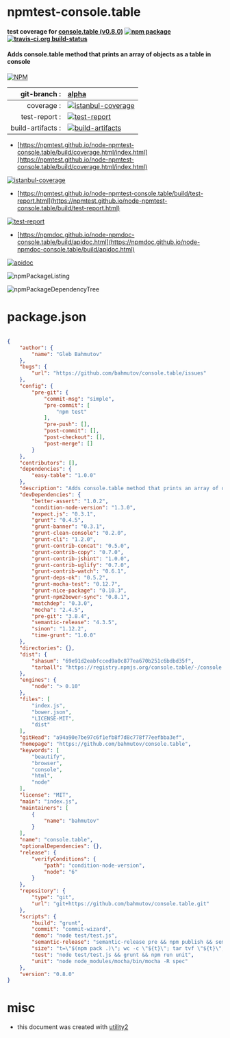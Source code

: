 # npmtest-console.table

#### test coverage for  [console.table (v0.8.0)](https://github.com/bahmutov/console.table)  [![npm package](https://img.shields.io/npm/v/npmtest-console.table.svg?style=flat-square)](https://www.npmjs.org/package/npmtest-console.table) [![travis-ci.org build-status](https://api.travis-ci.org/npmtest/node-npmtest-console.table.svg)](https://travis-ci.org/npmtest/node-npmtest-console.table)

#### Adds console.table method that prints an array of objects as a table in console

[![NPM](https://nodei.co/npm/console.table.png?downloads=true&downloadRank=true&stars=true)](https://www.npmjs.com/package/console.table)

| git-branch : | [alpha](https://github.com/npmtest/node-npmtest-console.table/tree/alpha)|
|--:|:--|
| coverage : | [![istanbul-coverage](https://npmtest.github.io/node-npmtest-console.table/build/coverage.badge.svg)](https://npmtest.github.io/node-npmtest-console.table/build/coverage.html/index.html)|
| test-report : | [![test-report](https://npmtest.github.io/node-npmtest-console.table/build/test-report.badge.svg)](https://npmtest.github.io/node-npmtest-console.table/build/test-report.html)|
| build-artifacts : | [![build-artifacts](https://npmtest.github.io/node-npmtest-console.table/glyphicons_144_folder_open.png)](https://github.com/npmtest/node-npmtest-console.table/tree/gh-pages/build)|

- [https://npmtest.github.io/node-npmtest-console.table/build/coverage.html/index.html](https://npmtest.github.io/node-npmtest-console.table/build/coverage.html/index.html)

[![istanbul-coverage](https://npmtest.github.io/node-npmtest-console.table/build/screenCapture.buildCi.browser.%252Ftmp%252Fbuild%252Fcoverage.lib.html.png)](https://npmtest.github.io/node-npmtest-console.table/build/coverage.html/index.html)

- [https://npmtest.github.io/node-npmtest-console.table/build/test-report.html](https://npmtest.github.io/node-npmtest-console.table/build/test-report.html)

[![test-report](https://npmtest.github.io/node-npmtest-console.table/build/screenCapture.buildCi.browser.%252Ftmp%252Fbuild%252Ftest-report.html.png)](https://npmtest.github.io/node-npmtest-console.table/build/test-report.html)

- [https://npmdoc.github.io/node-npmdoc-console.table/build/apidoc.html](https://npmdoc.github.io/node-npmdoc-console.table/build/apidoc.html)

[![apidoc](https://npmdoc.github.io/node-npmdoc-console.table/build/screenCapture.buildCi.browser.%252Ftmp%252Fbuild%252Fapidoc.html.png)](https://npmdoc.github.io/node-npmdoc-console.table/build/apidoc.html)

![npmPackageListing](https://npmtest.github.io/node-npmtest-console.table/build/screenCapture.npmPackageListing.svg)

![npmPackageDependencyTree](https://npmtest.github.io/node-npmtest-console.table/build/screenCapture.npmPackageDependencyTree.svg)



# package.json

```json

{
    "author": {
        "name": "Gleb Bahmutov"
    },
    "bugs": {
        "url": "https://github.com/bahmutov/console.table/issues"
    },
    "config": {
        "pre-git": {
            "commit-msg": "simple",
            "pre-commit": [
                "npm test"
            ],
            "pre-push": [],
            "post-commit": [],
            "post-checkout": [],
            "post-merge": []
        }
    },
    "contributors": [],
    "dependencies": {
        "easy-table": "1.0.0"
    },
    "description": "Adds console.table method that prints an array of objects as a table in console",
    "devDependencies": {
        "better-assert": "1.0.2",
        "condition-node-version": "1.3.0",
        "expect.js": "0.3.1",
        "grunt": "0.4.5",
        "grunt-banner": "0.3.1",
        "grunt-clean-console": "0.2.0",
        "grunt-cli": "1.2.0",
        "grunt-contrib-concat": "0.5.0",
        "grunt-contrib-copy": "0.7.0",
        "grunt-contrib-jshint": "1.0.0",
        "grunt-contrib-uglify": "0.7.0",
        "grunt-contrib-watch": "0.6.1",
        "grunt-deps-ok": "0.5.2",
        "grunt-mocha-test": "0.12.7",
        "grunt-nice-package": "0.10.3",
        "grunt-npm2bower-sync": "0.8.1",
        "matchdep": "0.3.0",
        "mocha": "2.4.5",
        "pre-git": "3.8.4",
        "semantic-release": "4.3.5",
        "sinon": "1.12.2",
        "time-grunt": "1.0.0"
    },
    "directories": {},
    "dist": {
        "shasum": "69e91d2eabfcced9a0c877ea670b251c6bdbd35f",
        "tarball": "https://registry.npmjs.org/console.table/-/console.table-0.8.0.tgz"
    },
    "engines": {
        "node": "> 0.10"
    },
    "files": [
        "index.js",
        "bower.json",
        "LICENSE-MIT",
        "dist"
    ],
    "gitHead": "a94a90e7be97c6f1efb8f7d8c778f77eefbba3ef",
    "homepage": "https://github.com/bahmutov/console.table",
    "keywords": [
        "beautify",
        "browser",
        "console",
        "html",
        "node"
    ],
    "license": "MIT",
    "main": "index.js",
    "maintainers": [
        {
            "name": "bahmutov"
        }
    ],
    "name": "console.table",
    "optionalDependencies": {},
    "release": {
        "verifyConditions": {
            "path": "condition-node-version",
            "node": "6"
        }
    },
    "repository": {
        "type": "git",
        "url": "git+https://github.com/bahmutov/console.table.git"
    },
    "scripts": {
        "build": "grunt",
        "commit": "commit-wizard",
        "demo": "node test/test.js",
        "semantic-release": "semantic-release pre && npm publish && semantic-release post",
        "size": "t=\"$(npm pack .)\"; wc -c \"${t}\"; tar tvf \"${t}\"; rm \"${t}\";",
        "test": "node test/test.js && grunt && npm run unit",
        "unit": "node node_modules/mocha/bin/mocha -R spec"
    },
    "version": "0.8.0"
}
```



# misc
- this document was created with [utility2](https://github.com/kaizhu256/node-utility2)
